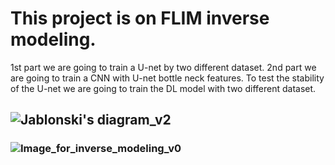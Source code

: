 # This project is on FLIM inverse modeling.
 1st part we are going to train a U-net by two different dataset.
 2nd part we are going to train a CNN with U-net bottle neck features.
 To test the stability of the U-net we are going to train the DL model with two different dataset.



## ![Jablonski's diagram_v2](https://github.com/Mou06/FLIM/assets/69230384/e18a2fcf-4e3c-4146-abe4-d178a92bfe0d)



### ![Image_for_inverse_modeling_v0](https://github.com/Mou06/FLIM/assets/69230384/cd415a74-f75b-4c0e-bdc7-bfcd8a3e223a)
